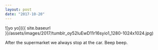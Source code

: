 ```yaml
---
layout: post
date: "2017-10-20"
---
```


![yo yo]({{ site.baseurl }}/assets/images/2017/tumblr_oy52luEwD11r16syio1_1280-1024x1024.jpg)

After the supermarket we always stop at the car. Beep beep.
